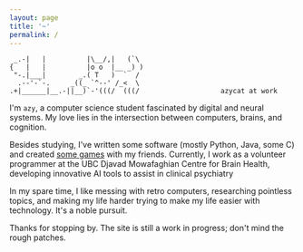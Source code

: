 ```yaml
---
layout: page
title: '~'
permalink: /
---
```


```
 _.-|   |          |\__/,|   (`\
{   |   |          |o o  |__ _) )
 "-.|___|        _.( T   )  `  /
  .--'-`-.     _((_ `^--' /_<  \
.+|______|__.-||__)`-'(((/  (((/                    azycat at work
```

I'm `azy`, a computer science student fascinated by digital and neural systems. My love lies in the intersection between computers, brains, and cognition.

Besides studying, I've written some software (mostly Python, Java, some C) and created [some games](https://cureja.itch.io/) with my friends. Currently, I work as a volunteer programmer at the UBC Djavad Mowafaghian Centre for Brain Health, developing innovative AI tools to assist in clinical psychiatry

In my spare time, I like messing with retro computers, researching pointless topics, and making my life harder trying to make my life easier with technology. It's a noble pursuit.

Thanks for stopping by. The site is still a work in progress; don't mind the rough patches.
